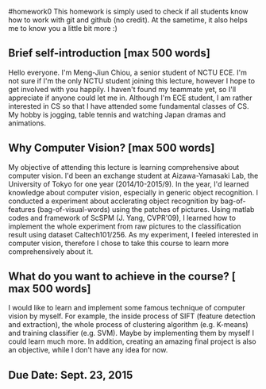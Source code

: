 #homework0
This homework is simply used to check if all students know how to work with git and github (no credit).
At the sametime, it also helps me to know you a little bit more :)

## Brief self-introduction [max 500 words]

Hello everyone. I'm Meng-Jiun Chiou, a senior student of NCTU ECE. I'm not sure if I'm the only NCTU student joining this lecture, however I hope to get involved with you happily. I haven't found my teammate yet, so I'll appreciate if anyone could let me in. Although I'm ECE student, I am rather interested in CS so that I have attended some fundamental classes of CS. My hobby is jogging, table tennis and watching Japan dramas and animations.

## Why Computer Vision? [max 500 words]

My objective of attending this lecture is learning comprehensive about computer vision. I'd been an exchange student at Aizawa-Yamasaki Lab, the University of Tokyo for one year (2014/10-2015/9). In the year, I'd learned knowledge about computer vision, especially in generic object recognition. I conducted a experiment about acclerating object recognition by bag-of-features (bag-of-visual-words) using the patches of pictures. Using matlab codes and framework of ScSPM (J. Yang, CVPR'09), I learned how to implement the whole experiment from raw pictures to the classification result using dataset Caltech101/256. As my experiment, I feeled interested in computer vision, therefore I chose to take this course to learn more comprehensively about it.

## What do you want to achieve in the course? [ max 500 words]

I would like to learn and implement some famous technique of computer vision by myself. For example, the inside process of SIFT (feature detection and extraction), the whole process of clustering algorithm (e.g. K-means) and training classifier (e.g. SVM). Maybe by implementing them by myself I could learn much more. In addition, creating an amazing final project is also an objective, while I don't have any idea for now.

## Due Date: Sept. 23, 2015
